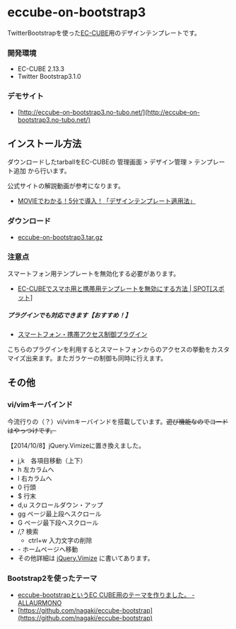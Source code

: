 eccube-on-bootstrap3
====================
TwitterBootstrapを使った[EC-CUBE](http://www.ec-cube.net)用のデザインテンプレートです。


### 開発環境
- EC-CUBE 2.13.3
- Twitter Bootstrap3.1.0


### デモサイト
- [http://eccube-on-bootstrap3.no-tubo.net/](http://eccube-on-bootstrap3.no-tubo.net/)

## インストール方法
ダウンロードしたtarballをEC-CUBEの 管理画面 > デザイン管理 > テンプレート追加 から行います。

公式サイトの解説動画が参考になります。

- [MOVIEでわかる！5分で導入！「デザインテンプレート適用法」](http://vimeo.com/37297904?width=700&height=400)


### ダウンロード
- [eccube-on-bootstrap3.tar.gz](https://github.com/clicktx/eccube-on-bootstrap3/archive/master.tar.gz)


### 注意点
スマートフォン用テンプレートを無効化する必要があります。

- [EC-CUBEでスマホ用と携帯用テンプレートを無効にする方法 | SPOT[スポット]](http://spot-web.jp/ec-cubeでスマホ用と携帯用テンプレートを無効にする/)

##### プラグインでも対応できます【おすすめ！】

- [スマートフォン・携帯アクセス制御プラグイン](http://www.ec-cube.net/products/detail.php?product_id=394)

こちらのプラグインを利用するとスマートフォンからのアクセスの挙動をカスタマイズ出来ます。またガラケーの制御も同時に行えます。


## その他
### vi/vimキーバインド
今流行りの（？）vi/vimキーバインドを搭載しています。~~遊び機能なのでコードはやっつけです。~~

【2014/10/8】jQuery.Vimizeに置き換えました。

- j,k　各項目移動（上下）
- h 左カラムへ
- l 右カラムへ
- 0 行頭
- $ 行末
- d,u スクロールダウン・アップ
- gg ページ最上段へスクロール
- G ページ最下段へスクロール
- /,? 検索
    - ctrl+w 入力文字の削除
- \- ホームページへ移動
- その他詳細は [jQuery.Vimize](https://github.com/clicktx/jquery-vimize) に書いてあります。


### Bootstrap2を使ったテーマ
- [eccube-bootstrapというEC CUBE用のテーマを作りました。 - ALLAURMONO](http://blog.nagaki.me/practice/released-eccube-bootstrap.html)  
- [https://github.com/nagaki/eccube-bootstrap](https://github.com/nagaki/eccube-bootstrap)
